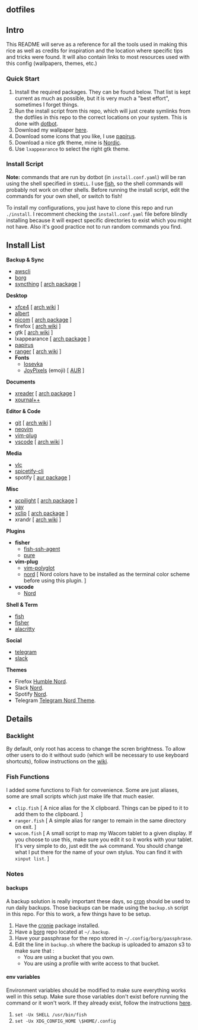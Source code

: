 ## dotfiles

## Intro

This README will serve as a reference for all the tools used in making this rice as well
as credits for inspiration and the location where specific tips and tricks were found. It
will also contain links to most resources used with this config (wallpapers, themes, etc.)

### Quick Start

1. Install the required packages. They can be found below. That list is kept current as
   much as possible, but it is very much a "best effort", sometimes I forget things.
2. Run the install script from this repo, which will just create symlinks from the dotfiles
   in this repo to the correct locations on your system. This is done with
   [dotbot](https://git.io/dotbot).
3. Download my wallpaper [here](https://www.reddit.com/r/wallpapers/comments/ebvk0q/rocket_launch_1920x1080/).
4. Download some icons that you like, I use
   [papirus](https://github.com/PapirusDevelopmentTeam/papirus-icon-theme/).
5. Download a nice gtk theme, mine is [Nordic](https://github.com/EliverLara/Nordic).
6. Use `lxappearance` to select the right gtk theme.

### Install Script

**Note:** commands that are run by dotbot (in `install.conf.yaml`)
will be ran using the shell specified in `$SHELL`. I use [fish](https://fishshell.com), so the
shell commands will probably not work on other shells. Before running the install script,
edit the commands for your own shell, or switch to fish!

To install my configurations, you just have to clone this repo and run `./install`. I
recomment checking the `install.conf.yaml` file before blindly installing because it
will expect specific directories to exist which you might not have. Also it's good
practice not to run random commands you find.

## Install List

**Backup & Sync**

- [awscli](https://github.com/aws/aws-cli)
- [borg](https://github.com/borgbackup/borg)
- [syncthing](https://github.com/syncthing/syncthing) [ [arch package](https://www.archlinux.org/packages/community/x86_64/syncthing/) ]

**Desktop**

- [xfce4](https://xfce.org/) [ [arch wiki](https://wiki.archlinux.org/index.php/Xfce) ]
- [albert](https://albertlauncher.github.io/)
- [picom](https://github.com/yshui/picom) [ [arch package](https://www.archlinux.org/packages/community/x86_64/picom/) ]
- firefox [ [arch wiki](https://wiki.archlinux.org/index.php/Firefox) ]
- gtk [ [arch wiki](https://wiki.archlinux.org/index.php/GTK) ]
- lxappearance [ [arch package](https://www.archlinux.org/packages/community/x86_64/lxappearance/) ]
- [papirus](https://github.com/PapirusDevelopmentTeam/papirus-icon-theme/)
- [ranger](https://ranger.github.io/) [ [arch wiki](https://wiki.archlinux.org/index.php/Ranger) ]
- **Fonts**
  - [Iosevka](https://typeof.net/Iosevka/)
  - [JoyPixels](https://www.joypixels.com/) (emoji) [ [AUR](https://www.archlinux.org/packages/community/any/ttf-joypixels/) ]

**Documents**

- [xreader](https://github.com/linuxmint/xreader/) [ [arch package](https://www.archlinux.org/packages/community/x86_64/xreader/) ]
- [xournal++](https://github.com/xournalpp/xournalpp)

**Editor & Code**

- [git](https://github.com/git/git) [ [arch wiki](https://wiki.archlinux.org/index.php/Git) ]
- [neovim](https://github.com/neovim/neovim)
- [vim-plug](https://github.com/junegunn/vim-plug)
- [vscode](https://github.com/microsoft/vscode) [ [arch wiki](https://wiki.archlinux.org/index.php/Visual_Studio_Code) ]

**Media**

- [vlc](https://www.videolan.org/vlc/)
- [spicetify-cli](https://github.com/khanhas/spicetify-cli)
- spotify [ [aur package](https://aur.archlinux.org/packages/spotify/) ]

**Misc**

- [acpilight](https://gitlab.com/wavexx/acpilight) [ [arch package](https://www.archlinux.org/packages/community/any/acpilight/) ]
- [yay](https://github.com/Jguer/yay)
- [xclip](https://github.com/astrand/xclip) [ [arch package](https://www.archlinux.org/packages/extra/x86_64/xclip/) ]
- xrandr [ [arch wiki](https://wiki.archlinux.org/index.php/Xrandr) ]

**Plugins**

- **fisher**
  - [fish-ssh-agent](https://github.com/danhper/fish-ssh-agent)
  - [pure](https://github.com/rafaelrinaldi/pure)
- **vim-plug**
  - [vim-polyglot](https://github.com/sheerun/vim-polyglot)
  - [nord](https://www.nordtheme.com/docs/ports/vim/installation)
    [ Nord colors have to be installed as the terminal color scheme before using this plugin. ]
- **vscode**
  - [Nord](https://marketplace.visualstudio.com/items?itemName=arcticicestudio.nord-visual-studio-code)

**Shell & Term**

- [fish](https://fishshell.com)
- [fisher](https://github.com/jorgebucaran/fisher)
- [alacritty](https://github.com/jwilm/alacritty)

**Social**

- [telegram](https://telegram.org/)
- [slack](https://slack.com/)

**Themes**

- Firefox [Humble Nord](https://addons.mozilla.org/en-US/firefox/addon/humble-nord/).
- Slack [Nord](https://www.nordtheme.com/docs/ports/slack/installation).
- Spotify [Nord](https://github.com/morpheusthewhite/spicetify-themes/tree/master/Nord).
- Telegram [Telegram Nord Theme](https://github.com/gilbertw1/telegram-nord-theme).

## Details

### Backlight

By default, only root has access to change the scren brightness. To allow other users to do it without sudo (which will be
necessary to use keyboard shortcuts), follow instructions on the [wiki](https://wiki.archlinux.org/index.php/Backlight#ACPI).

### Fish Functions

I added some functions to Fish for convenience. Some are just aliases, some are small scripts which just make
life that much easier.

- `clip.fish` [ A nice alias for the X clipboard. Things can be piped to it to add them to the clipboard. ]
- `ranger.fish` [ A simple alias for ranger to remain in the same directory on exit. ]
- `wacom.fish` [ A small script to map my Wacom tablet to a given display. If you choose to use this, make
  sure you edit it so it works with your tablet. It's very simple to do, just edit the `awk` command.
  You should change what I put there for the name of your own stylus. You can find it with `xinput list`. ]

### Notes

#### backups

A backup solution is really important these days, so [cron](https://wiki.archlinux.org/index.php/Cron)
should be used to run daily backups. Those backups can be made using the `backup.sh` script
in this repo. For this to work, a few things have to be setup.

1. Have the [cronie](https://www.archlinux.org/packages/?name=cronie) package installed.
2. Have a [borg](https://borgbackup.readthedocs.io/en/stable/index.html) repo located at `~/.backup`.
3. Have your passphrase for the repo stored in `~/.config/borg/passphrase`.
4. Edit the line in `backup.sh` where the backup is uploaded to amazon s3 to make sure that :
   - You are using a bucket that you own.
   - You are using a profile with write access to that bucket.

#### env variables

Environment variables should be modified to make sure everything works well in this setup.
Make sure those variables don't exist before running the command or it won't work. If they
already exist, follow the instructions [here](https://fishshell.com/docs/current/faq.html#why-doesn-t-set-ux-exported-universal-variables-seem-to-work).

1. `set -Ux SHELL /usr/bin/fish`
2. `set -Ux XDG_CONFIG_HOME \$HOME/.config`
